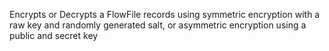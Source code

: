 Encrypts or Decrypts a FlowFile records using  symmetric encryption with a raw key and randomly generated salt, or asymmetric encryption using a public and secret key
